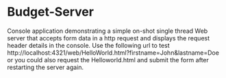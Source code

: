 # Budget-Server
Console application demonstrating a simple on-shot single thread Web server that accepts form data in a http request and displays the request header details in the console. Use the following url to test http://localhost:4321/web/HelloWorld.html?firstname=John&amp;lastname=Doe or you could also request the Helloworld.html and submit the form after restarting the server again.
